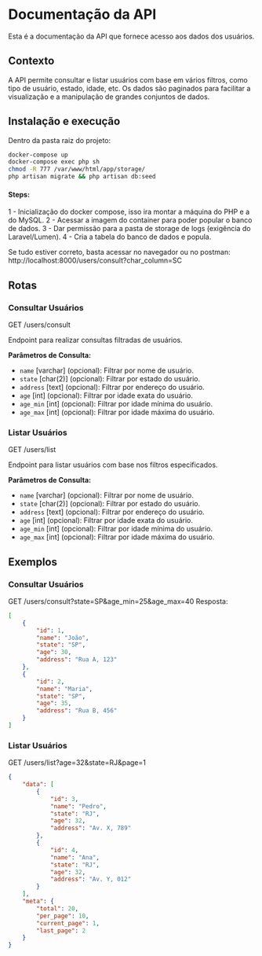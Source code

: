 # Documentação da API
Esta é a documentação da API que fornece acesso aos dados dos usuários.

## Contexto
A API permite consultar e listar usuários com base em vários filtros, como tipo de usuário, estado, idade, etc. Os dados são paginados para facilitar a visualização e a manipulação de grandes conjuntos de dados.

## Instalação e execução
Dentro da pasta raiz do projeto:

```bash
docker-compose up
docker-compose exec php sh
chmod -R 777 /var/www/html/app/storage/
php artisan migrate && php artisan db:seed
```

#### Steps:
1 - Inicialização do docker compose, isso ira montar a máquina do PHP e a do MySQL.
2 - Acessar a imagem do container para poder popular o banco de dados.
3 - Dar permissão para a pasta de storage de logs (exigência do Laravel/Lumen).
4 - Cria a tabela do banco de dados e popula.

Se tudo estiver correto, basta acessar no navegador ou no postman: http://localhost:8000/users/consult?char_column=SC

## Rotas

### Consultar Usuários
GET /users/consult

Endpoint para realizar consultas filtradas de usuários.

**Parâmetros de Consulta:**

- `name` [varchar] (opcional): Filtrar por nome de usuário.
- `state` [char(2)] (opcional): Filtrar por estado do usuário.
- `address` [text] (opcional): Filtrar por endereço do usuário.
- `age` [int] (opcional): Filtrar por idade exata do usuário.
- `age_min` [int] (opcional): Filtrar por idade mínima do usuário.
- `age_max` [int] (opcional): Filtrar por idade máxima do usuário.

### Listar Usuários
GET /users/list

Endpoint para listar usuários com base nos filtros especificados.

**Parâmetros de Consulta:**

- `name` [varchar] (opcional): Filtrar por nome de usuário.
- `state` [char(2)] (opcional): Filtrar por estado do usuário.
- `address` [text] (opcional): Filtrar por endereço do usuário.
- `age` [int] (opcional): Filtrar por idade exata do usuário.
- `age_min` [int] (opcional): Filtrar por idade mínima do usuário.
- `age_max` [int] (opcional): Filtrar por idade máxima do usuário.

## Exemplos

### Consultar Usuários
GET /users/consult?state=SP&age_min=25&age_max=40
Resposta:

```json
[
    {
        "id": 1,
        "name": "João",
        "state": "SP",
        "age": 30,
        "address": "Rua A, 123"
    },
    {
        "id": 2,
        "name": "Maria",
        "state": "SP",
        "age": 35,
        "address": "Rua B, 456"
    }
]
```
### Listar Usuários
GET /users/list?age=32&state=RJ&page=1

```json
{
    "data": [
        {
            "id": 3,
            "name": "Pedro",
            "state": "RJ",
            "age": 32,
            "address": "Av. X, 789"
        },
        {
            "id": 4,
            "name": "Ana",
            "state": "RJ",
            "age": 32,
            "address": "Av. Y, 012"
        }
    ],
    "meta": {
        "total": 20,
        "per_page": 10,
        "current_page": 1,
        "last_page": 2
    }
}
```